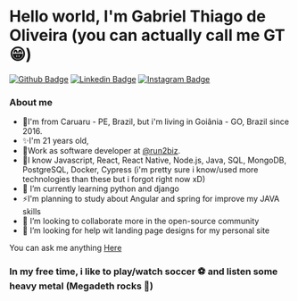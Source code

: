 <!--
**gabrielgt3k/gabrielgt3k** is a ✨ _special_ ✨ repository because its `README.md` (this file) appears on your GitHub profile.

Here are some ideas to get you started:

- 🔭 I’m currently working on ...
- ...
-  on ...
- 🤔 I’m looking for help with ...
- 💬 Ask me about ...
- 📫 How to reach me: ...
- 😄 Pronouns: ...
-  Fun fact: ...
-->

# Hello world, I'm Gabriel Thiago de Oliveira (you can actually call me GT 😁)

[![Github Badge](https://img.shields.io/badge/-Github-000?style=flat-square&logo=Github&logoColor=white&link=https://github.com/gabrielgt3k)](https://github.com/gabrielgt3k)
[![Linkedin Badge](https://img.shields.io/badge/-LinkedIn-blue?style=flat-square&logo=Linkedin&logoColor=white&link=https://www.linkedin.com/in/gabriel-gt/)](https://www.linkedin.com/in/gabriel-gt/)
[![Instagram Badge](https://img.shields.io/badge/Instagram-brown?logo=instagram&style=flat-square&logoColor=white&link=https://instagram.com/gabrielgt3k)](https://www.instagram.com/gabrielgt3k)

### About me
- 🧑I'm from Caruaru - PE, Brazil, but i'm living in Goiânia - GO, Brazil since 2016.
- ✨I'm 21 years old, 
- 🏢Work as software developer at [@run2biz](https://www.run2biz.com/pt/index.html).
- 🚀I know Javascript, React, React Native, Node.js, Java, SQL, MongoDB, PostgreSQL, Docker, Cypress (i'm pretty sure i know/used more technologies than these but i forgot right now xD)
- 🌱 I’m currently learning  python and django
- ⚡I'm planning to study about Angular and spring for improve my JAVA skills
- 👯 I’m looking to collaborate more in the open-source community
- 🤔 I’m looking for help wit landing page designs for my personal site

You can ask me anything [Here](https://github.com/gabrielgt3k/gabrielgt3k/issues)

### In my free time, i like to play/watch soccer ⚽ and listen some heavy metal (Megadeth rocks 🤘)

